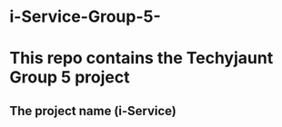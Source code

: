 # i-Service-Group-5-

# This repo contains the Techyjaunt Group 5 project
## The project name (i-Service) 
